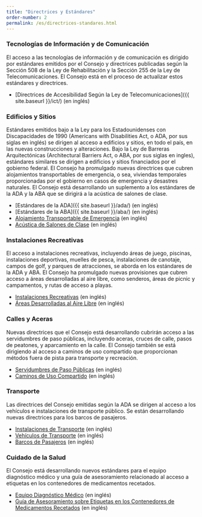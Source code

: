 ```yaml
---
title: "Directrices y Estándares"
order-number: 2
permalink: /es/directrices-standares.html
---
```


### Tecnologías de Información y de Comunicación

El acceso a las tecnologías de información y de comunicación es dirigido por estándares emitidos por el Consejo y directrices publicadas según la Sección 508 de la Ley de Rehabilitación y la Sección 255 de la Ley de Telecomunicaciones.  El Consejo está en el proceso de actualizar estos estándares y directrices.

- [Directrices de Accesibilidad Según la Ley de Telecomunicaciones]({{ site.baseurl }}/ict/) (en inglés)

### Edificios y Sitios

Estándares emitidos bajo a la Ley para los Estadounidenses con Discapacidades de 1990 (Americans with Disabilities Act, o ADA, por sus siglas en inglés) se dirigen al acceso a edificios y sitios, en todo el país, en las nuevas construcciones y alteraciones. Bajo la Ley de Barreras Arquitectónicas (Architectural Barriers Act, o ABA, por sus siglas en ingles), estándares similares se dirigen a edificios y sitios financiados por el gobierno federal. El Consejo ha promulgado nuevas directrices que cubren alojamientos transportables de emergencia, o sea, viviendas temporales proporcionadas por el gobierno en casos de emergencia y desastres naturales.  El Consejo está desarrollando un suplemento a los estándares de la ADA y la ABA que se dirigirá a la acústica de salones de clase.

- [Estándares de la ADA]({{ site.baseurl }}/ada/) (en inglés) 
- [Estándares de la ABA]({{ site.baseurl }}/aba/) (en inglés)
- [Alojamiento Transportable de Emergencia](index.php?option=com_content&view=article&id=294&Itemid=203) (en inglés)
- [Acústica de Salones de Clase](index.php?option=com_content&view=article&id=1035&Itemid=204) (en inglés)

### Instalaciones Recreativas

El acceso a instalaciones recreativas, incluyendo áreas de juego, piscinas, instalaciones deportivas, muelles de pesca, instalaciones de canotaje, campos de golf, y parques de atracciones, se aborda en los estándares de la ADA y ABA. El Consejo ha promulgado nuevas provisiones que cubren  acceso a áreas desarrolladas al aire libre, como senderos, áreas de picnic y campamentos, y rutas de acceso a playas.

- [Instalaciones Recreativas](index.php?option=com_content&view=article&id=1124&Itemid=206) (en inglés)
- [Áreas Desarrolladas al Aire Libre](index.php?option=com_content&view=article&id=1121&Itemid=207) (en inglés)

### Calles y Aceras

Nuevas directrices que el Consejo está desarrollando cubrirán acceso a las servidumbres de paso públicas, incluyendo aceras, cruces de calle, pasos de peatones, y aparcamiento en la calle. El Consejo también se está dirigiendo al acceso a caminos de uso compartido que proporcionan métodos fuera de pista para transporte y recreación.

- [Servidumbres de Paso Públicas](index.php?option=com_content&view=article&id=1089&Itemid=209) (en inglés)
- [Caminos de Uso Compartido](index.php?option=com_content&view=article&id=80&Itemid=291) (en inglés)

### Transporte

Las directrices del Consejo emitidas según la ADA se dirigen al acceso a los vehículos e instalaciones de transporte público. Se están desarrollando nuevas directrices para los barcos de pasajeros.

- [Instalaciones de Transporte](index.php?option=com_content&view=article&id=1365&Itemid=1539) (en inglés) 
- [Vehículos de Transporte](index.php?option=com_content&view=article&id=676&Itemid=298) (en inglés)
- [Barcos de Pasajeros](index.php?option=com_content&view=article&id=402&Itemid=304) (en inglés)

### Cuidado de la Salud

El Consejo está desarrollando nuevos estándares para el equipo diagnóstico médico y  una guía de asesoramiento relacionado al acceso a etiquetas en los contenedores de medicamentos recetados.

- [Equipo Diagnóstico Médico](index.php?option=com_content&view=article&id=1435&Itemid=307) (en inglés)
- [Guía de Asesoramiento sobre Etiquetas en los Contenedores de Medicamentos Recetados](index.php?option=com_content&view=article&id=1430&Itemid=1626) (en inglés)

